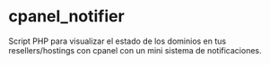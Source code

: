 # cpanel_notifier
Script PHP para visualizar el estado de los dominios en tus resellers/hostings con cpanel con un mini sistema de notificaciones.
